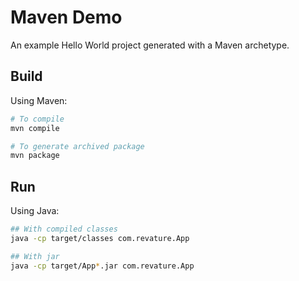 # Maven Demo
An example Hello World project generated with a Maven archetype.

## Build
Using Maven:
```bash
# To compile
mvn compile

# To generate archived package
mvn package
```

## Run
Using Java:
```bash
## With compiled classes
java -cp target/classes com.revature.App

## With jar
java -cp target/App*.jar com.revature.App
```
